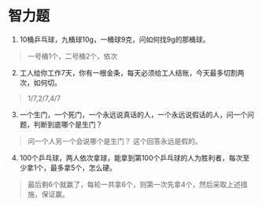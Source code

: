 # 智力题
1. 10桶乒乓球，九桶球10g，一桶球9克，问如何找9g的那桶球。
>一号桶1个，二号桶2个，依次
2. 工人给你工作7天，你有一根金条，每天必须给工人结账，今天最多切割两次，如何切。
> 1/7,2/7,4/7
3. 一个生门，一个死门，一个永远说真话的人，一个永远说假话的人，问一个问题，判断到底哪个是生门？
> 问一个人另一个会说哪个是生门？ 这个回答永远是假的。
4. 100个乒乓球，两人依次拿球，能拿到第100个乒乓球的人为胜利者，每次至少拿1个，最多拿5个，怎么硬。
> 最后剩6个就赢了，每轮一共拿6个，则第一次先拿4个，然后采取上述措施，保证赢。
